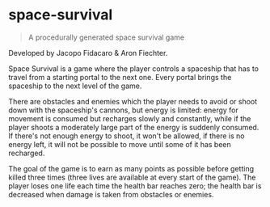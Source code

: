 # space-survival
> A procedurally generated space survival game

Developed by Jacopo Fidacaro & Aron Fiechter.

Space Survival is a game where the player controls a spaceship that has to travel from a starting portal to the next one. Every portal brings the spaceship to the next level of the game.

There are obstacles and enemies which the player needs to avoid or shoot down with the spaceship's cannons, but energy is limited: energy for movement is consumed but recharges slowly and constantly, while if the player shoots a moderately large part of the energy is suddenly consumed. If there's not enough energy to shoot, it won't be allowed, if there is no energy left, it will not be possible to move until some of it has been recharged.

The goal of the game is to earn as many points as possible before getting killed three times (three lives are available at every start of the game). The player loses one life each time the health bar reaches zero; the health bar is decreased when damage is taken from obstacles or enemies.
